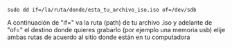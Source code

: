 
``` sudo dd if=/la/ruta/donde/esta_tu_archivo_iso.iso of=/dev/sdb ```

A continuación de "if=" va la ruta (path) de tu archivo .iso y adelante de "of=" el destino donde quieres grabarlo (por ejemplo una memoria usb)
elije ambas rutas de acuerdo al sitio donde están en tu computadora
